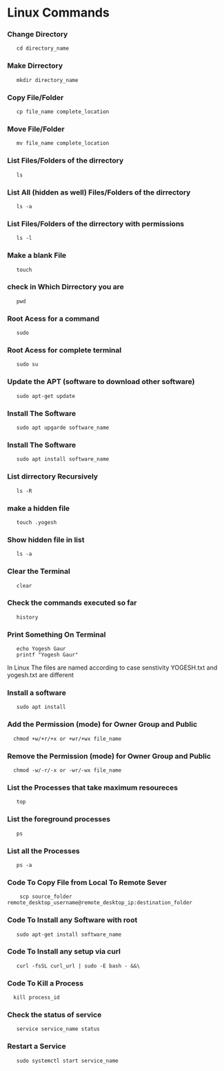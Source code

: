 # Linux Commands 

### Change Directory

```
   cd directory_name
```
### Make Dirrectory

```
   mkdir directory_name
```
### Copy File/Folder

```
   cp file_name complete_location
```
### Move File/Folder

```
   mv file_name complete_location
```
### List Files/Folders of the dirrectory

```
   ls 
```
### List All (hidden as well) Files/Folders of the dirrectory

```
   ls -a
```
### List Files/Folders of the dirrectory with permissions

```
   ls -l
```
### Make a blank File

```
   touch 
```
### check in Which Dirrectory you are

```
   pwd
```
### Root Acess for a command

```
   sudo 
```
### Root Acess for complete terminal

```
   sudo su
```
### Update the APT (software to download other software)

```
   sudo apt-get update 
```
### Install The Software

```
   sudo apt upgarde software_name
```
### Install The Software

```
   sudo apt install software_name
```
### List dirrectory Recursively

``` 
   ls -R
```
### make a hidden file

```
   touch .yogesh
```
### Show hidden file in list

```
   ls -a
```

### Clear the Terminal

```
   clear
```
### Check the commands executed so far

```
   history
```
### Print Something On Terminal

```
   echo Yogesh Gaur
   printf "Yogesh Gaur"
```
 In Linux The files are named according to case senstivity YOGESH.txt and yogesh.txt are different

### Install a software

```
   sudo apt install
```

### Add the Permission (mode) for Owner Group and Public

```
  chmod +w/+r/+x or +wr/+wx file_name
```
### Remove the Permission (mode) for Owner Group and Public

```
  chmod -w/-r/-x or -wr/-wx file_name
```
### List the Processes that take maximum resoureces

```
   top
```
### List the foreground processes

```
   ps
```
### List all the Processes

```
   ps -a
```
### Code To Copy File from Local To Remote Sever

```
    scp source_folder remote_desktop_username@remote_desktop_ip:destination_folder
```

### Code To Install any Software with root

```
   sudo apt-get install software_name
```

### Code To Install any setup via curl

```
   curl -fsSL curl_url | sudo -E bash - &&\
```

### Code To Kill a Process

```
  kill process_id
```

### Check the status of service

```
   service service_name status 
```

### Restart a Service

```
   sudo systemctl start service_name
```
